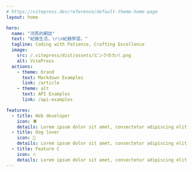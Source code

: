 ```yaml
---
# https://vitepress.dev/reference/default-theme-home-page
layout: home

hero:
  name: "河馬的網誌"
  text: "紀錄生活，\r\n紀錄學習。"
  tagline: Coding with Patience, Crafting Excellence
  image: 
    src: /.vitepress/dist/assets/ピンクのカバ.png
    alt: VitePress
  actions:
    - theme: brand
      text: Markdown Examples
      link: /article
    - theme: alt
      text: API Examples
      link: /api-examples

features:
  - title: Web developer
    icon: 🕷️
    details: Lorem ipsum dolor sit amet, consectetur adipiscing elit
  - title: Dog lover
    icon: 🐶
    details: Lorem ipsum dolor sit amet, consectetur adipiscing elit
  - title: Feature C
    icon: 🔥
    details: Lorem ipsum dolor sit amet, consectetur adipiscing elit
---
```


